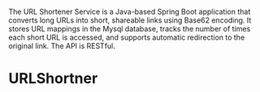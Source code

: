 The URL Shortener Service is a Java-based Spring Boot application that converts long URLs into short, shareable links using Base62 encoding. It stores URL mappings in the Mysql database, tracks the number of times each short URL is accessed, and supports automatic redirection to the original link. The API is RESTful. 
# URLShortner

